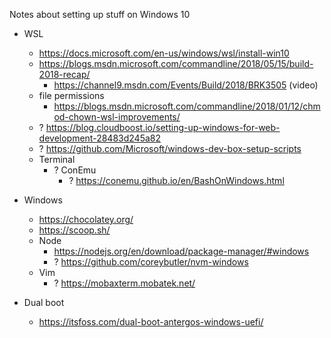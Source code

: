 Notes about setting up stuff on Windows 10


- WSL
  - https://docs.microsoft.com/en-us/windows/wsl/install-win10
  - https://blogs.msdn.microsoft.com/commandline/2018/05/15/build-2018-recap/
    - https://channel9.msdn.com/Events/Build/2018/BRK3505 (video)
  - file permissions 
    - https://blogs.msdn.microsoft.com/commandline/2018/01/12/chmod-chown-wsl-improvements/
  - ? https://blog.cloudboost.io/setting-up-windows-for-web-development-28483d245a82
  - ? https://github.com/Microsoft/windows-dev-box-setup-scripts
  - Terminal
    - ? ConEmu
      - ? https://conemu.github.io/en/BashOnWindows.html
- Windows
  - https://chocolatey.org/
  - https://scoop.sh/
  - Node
    - https://nodejs.org/en/download/package-manager/#windows
    - ? https://github.com/coreybutler/nvm-windows
  - Vim
    - ? https://mobaxterm.mobatek.net/
    
- Dual boot
  - https://itsfoss.com/dual-boot-antergos-windows-uefi/
